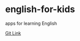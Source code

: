 # english-for-kids
apps for learning English

[Git Link](https://github.com/fatykhava/english-for-kids)
